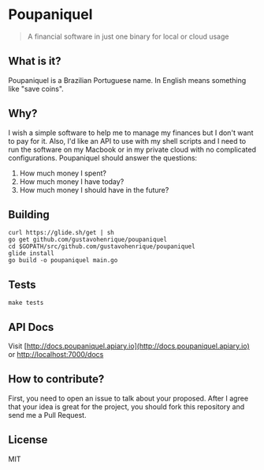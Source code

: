 # Poupaniquel
> A financial software in just one binary for local or cloud usage

## What is it?

Poupaniquel is a Brazilian Portuguese name. In English means something like "save coins".

## Why?

I wish a simple software to help me to manage my finances but I don't want to pay for it. Also, I'd like an API to use with my shell scripts and I need to run the software on my Macbook or in my private cloud with no complicated configurations.
Poupaniquel should answer the questions:

1. How much money I spent?
2. How much money I have today?
3. How much money I should have in the future?

## Building

```
curl https://glide.sh/get | sh
go get github.com/gustavohenrique/poupaniquel
cd $GOPATH/src/github.com/gustavohenrique/poupaniquel
glide install
go build -o poupaniquel main.go
```

## Tests

```
make tests
```

## API Docs

Visit [http://docs.poupaniquel.apiary.io](http://docs.poupaniquel.apiary.io) or [http://localhost:7000/docs](http://localhost:7000/docs)

## How to contribute?

First, you need to open an issue to talk about your proposed. After I agree that your idea is great for the project, you should fork this repository and send me a Pull Request.

## License

MIT
